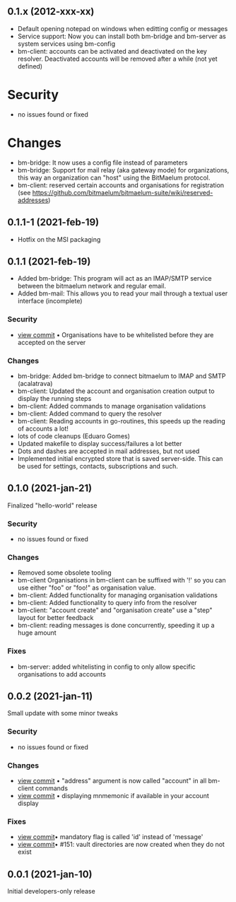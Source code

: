 ## 0.1.x (2012-xxx-xx)

- Default opening notepad on windows when editting config or messages
- Service support: Now you can install both bm-bridge and bm-server as system services using bm-config
- bm-client: accounts can be activated and deactivated on the key resolver. Deactivated accounts will be removed after a while (not yet defined)

# Security
- no issues found or fixed

# Changes
- bm-bridge: It now uses a config file instead of parameters
- bm-bridge: Support for mail relay (aka gateway mode) for organizations, this way an organization can "host" using the BitMaelum protocol.
- bm-client: reserved certain accounts and organisations for registration (see https://github.com/bitmaelum/bitmaelum-suite/wiki/reserved-addresses)



## 0.1.1-1 (2021-feb-19)

- Hotfix on the MSI packaging



## 0.1.1 (2021-feb-19)

- Added bm-bridge: This program will act as an IMAP/SMTP service between the bitmaelum network and regular email.
- Added bm-mail: This allows you to read your mail through a textual user interface (incomplete)

### Security
- <a href="https://github.com/bitmaelum/bitmaelum-suite/commit/3ce19bd0403202d8103f6ea4d964de2e1cccc9df">view commit</a>  &bull; Organisations have to be whitelisted before they are accepted on the server

### Changes
- bm-bridge: Added bm-bridge to connect bitmaelum to IMAP and SMTP (acalatrava)
- bm-client: Updated the account and organisation creation output to display the running steps
- bm-client: Added commands to manage organisation validations
- bm-client: Added command to query the resolver
- bm-client: Reading accounts in go-routines, this speeds up the reading of accounts a lot!
- lots of code cleanups (Eduaro Gomes)
- Updated makefile to display success/failures a lot better
- Dots and dashes are accepted in mail addresses, but not used
- Implemented initial encrypted store that is saved server-side. This can be used for settings, contacts, subscriptions and such. 



## 0.1.0 (2021-jan-21) 

Finalized "hello-world" release

### Security
- no issues found or fixed

### Changes
- Removed some obsolete tooling
- bm-client Organisations in bm-client can be suffixed with '!' so you can use either "foo" or "foo!" as organisation value.
- bm-client: Added functionality for managing organisation validations 
- bm-client: Added functionality to query info from the resolver 
- bm-client: "account create" and "organisation create" use a "step" layout for better feedback
- bm-client: reading messages is done concurrently, speeding it up a huge amount 

### Fixes
- bm-server: added whitelisting in config to only allow specific organisations to add accounts



## 0.0.2 (2021-jan-11)

Small update with some minor tweaks

### Security
-  no issues found or fixed

### Changes
- <a href="http://github.com/bitmaelum/bitmaelum-suite/commit/5ec838bca10fc0a898f76702230c29fb732719a4">view commit</a> &bull; "address" argument is now called "account" in all bm-client commands</li>
- <a href="http://github.com/bitmaelum/bitmaelum-suite/commit/945b7cfb997ac818b409d6b420e1634be0ddc0be">view commit</a> &bull; displaying mnmemonic if available in your account display</li>

### Fixes
- <a href="http://github.com/bitmaelum/bitmaelum-suite/commit/d7fd2281a96d4291d8b37c4e37bbeae9790df247">view commit</a>&bull; mandatory flag is called 'id' instead of 'message'</li>
- <a href="http://github.com/bitmaelum/bitmaelum-suite/commit/88ecab97d09aa5b912e12ea48693d1c1ccf7625d">view commit</a>&bull; #151: vault directories are now created when they do not exist</li> 



## 0.0.1 (2021-jan-10)

Initial developers-only release
